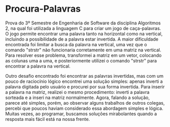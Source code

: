 # Procura-Palavras
Prova do 3º Semestre de Engenharia de Software da disciplina Algoritmos 2, na qual foi utilizada a linguagem C para criar um jogo de caça-palavras. O jogo permite encontrar uma palavra tanto na horizontal como na vertical, incluindo a possibilidade de a palavra estar invertida. A maior dificuldade encontrada foi limitar a busca da palavra na vertical, uma vez que o comando "strstr" não funcionaria corretamente em uma matriz na vertical. Para resolver esse problema, transformei a matriz em um vetor, colocando as colunas uma a uma, e posteriormente utilizei o comando "strstr" para encontrar a palavra na vertical.

Outro desafio encontrado foi encontrar as palavras invertidas, mas com um pouco de raciocínio lógico encontrei uma solução simples: apenas inverti a palavra digitada pelo usuário e procurei por sua forma invertida. Para inserir a palavra na matriz, realizei o mesmo procedimento: inverti a palavra sorteada e a inseri na matriz normalmente. Agora, falando a solução, parece até simples, porém, ao observar alguns trabalhos de outros colegas, percebi que poucos haviam considerado essa abordagem simples e lógica. Muitas vezes, ao programar, buscamos soluções mirabolantes quando a resposta mais fácil está na nossa frente.
